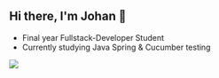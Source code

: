 ## Hi there, I'm Johan 👋
- Final year Fullstack-Developer Student
- Currently studying Java Spring & Cucumber testing

![](https://github-readme-stats.vercel.app/api/top-langs/?username=jfMoller&theme=tokyonight&hide_border=true&include_all_commits=true&count_private=true&layout=compact)


